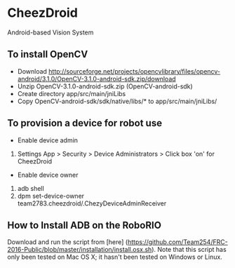 # CheezDroid
Android-based Vision System

## To install OpenCV
* Download http://sourceforge.net/projects/opencvlibrary/files/opencv-android/3.1.0/OpenCV-3.1.0-android-sdk.zip/download
* Unzip OpenCV-3.1.0-android-sdk.zip (OpenCV-android-sdk)
* Create directory app/src/main/jniLibs
* Copy OpenCV-android-sdk/sdk/native/libs/* to app/src/main/jniLibs/

## To provision a device for robot use
* Enable device admin
1. Settings App > Security > Device Administrators > Click box 'on' for CheezDroid

* Enable device owner
1. adb shell
2. dpm set-device-owner team2783.cheezdroid/.ChezyDeviceAdminReceiver

## How to Install ADB on the RoboRIO

Download and run the script from [here] (https://github.com/Team254/FRC-2016-Public/blob/master/installation/install.osx.sh). Note that this script has only been tested on Mac OS X; it hasn't been tested on Windows or Linux.
